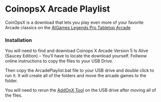 # CoinopsX Arcade Playlist

CoinOpsX is a download that lets you play even more of your favorite Arcade classics on the [AtGames Legends Pro Tabletop Arcade](https://amzn.to/3t5Y0eg)


### Installation 
You will need to find and download Coinops X Arcade Version 5 Is Alive (Saucey Edition) – You’ll have to locate the download yourself. Follwow online instructions to copy the files to your USB Drive.


Then copy the ArcadePlaylist.bat file to your USB drive and double click to run it. It will create all of the folders and move the arcade games to the folder.

You will need to rerun the [AddOnX Tool](https://www.atgames.net/arcades/release-notes/) on the USB drive after moving all of the files.
